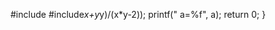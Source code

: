#include<iostream>
#include<math>
using namespace std;
int main()
{
double x,y,a;
printf("введите значение x:";
scanf("%lf", &x);
printf("введите значение y:";
scanf("%lf", &y);
a=(sqrt(x*x+y*y)/(x*y-2));
printf(" a=%f", a);
return 0;
}
